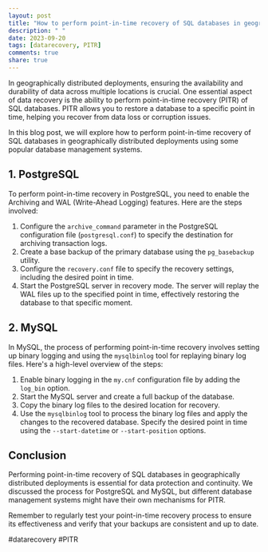 ```yaml
---
layout: post
title: "How to perform point-in-time recovery of SQL databases in geographically distributed deployments"
description: " "
date: 2023-09-20
tags: [datarecovery, PITR]
comments: true
share: true
---
```


In geographically distributed deployments, ensuring the availability and durability of data across multiple locations is crucial. One essential aspect of data recovery is the ability to perform point-in-time recovery (PITR) of SQL databases. PITR allows you to restore a database to a specific point in time, helping you recover from data loss or corruption issues.

In this blog post, we will explore how to perform point-in-time recovery of SQL databases in geographically distributed deployments using some popular database management systems.

## 1. PostgreSQL

To perform point-in-time recovery in PostgreSQL, you need to enable the Archiving and WAL (Write-Ahead Logging) features. Here are the steps involved:

1. Configure the `archive_command` parameter in the PostgreSQL configuration file (`postgresql.conf`) to specify the destination for archiving transaction logs.
2. Create a base backup of the primary database using the `pg_basebackup` utility.
3. Configure the `recovery.conf` file to specify the recovery settings, including the desired point in time.
4. Start the PostgreSQL server in recovery mode. The server will replay the WAL files up to the specified point in time, effectively restoring the database to that specific moment.

## 2. MySQL

In MySQL, the process of performing point-in-time recovery involves setting up binary logging and using the `mysqlbinlog` tool for replaying binary log files. Here's a high-level overview of the steps:

1. Enable binary logging in the `my.cnf` configuration file by adding the `log_bin` option.
2. Start the MySQL server and create a full backup of the database.
3. Copy the binary log files to the desired location for recovery.
4. Use the `mysqlbinlog` tool to process the binary log files and apply the changes to the recovered database. Specify the desired point in time using the `--start-datetime` or `--start-position` options.

## Conclusion

Performing point-in-time recovery of SQL databases in geographically distributed deployments is essential for data protection and continuity. We discussed the process for PostgreSQL and MySQL, but different database management systems might have their own mechanisms for PITR.

Remember to regularly test your point-in-time recovery process to ensure its effectiveness and verify that your backups are consistent and up to date.

#datarecovery #PITR